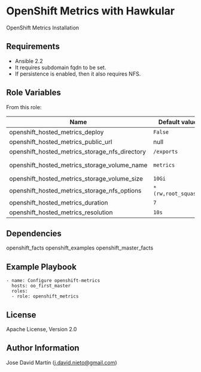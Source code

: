 OpenShift Metrics with Hawkular
====================

OpenShift Metrics Installation

Requirements
------------

* Ansible 2.2
* It requires subdomain fqdn to be set.
* If persistence is enabled, then it also requires NFS.

Role Variables
--------------

From this role:

| Name                                            | Default value         |                                                             |
|-------------------------------------------------|-----------------------|-------------------------------------------------------------|
| openshift_hosted_metrics_deploy                 | `False`               | If metrics should be deployed                               |
| openshift_hosted_metrics_public_url             | null                  | Hawkular metrics public url                                 |
| openshift_hosted_metrics_storage_nfs_directory  | `/exports`            | Root export directory.                                      |
| openshift_hosted_metrics_storage_volume_name    | `metrics`             | Metrics volume within openshift_hosted_metrics_volume_dir   |
| openshift_hosted_metrics_storage_volume_size    | `10Gi`                | Metrics volume size                                         |
| openshift_hosted_metrics_storage_nfs_options    | `*(rw,root_squash)`   | NFS options for configured exports.                         |
| openshift_hosted_metrics_duration               | `7`                   | Metrics query duration                                      |
| openshift_hosted_metrics_resolution             | `10s`                 | Metrics resolution                                          |


Dependencies
------------
openshift_facts
openshift_examples
openshift_master_facts

Example Playbook
----------------

```
- name: Configure openshift-metrics
  hosts: oo_first_master
  roles:
  - role: openshift_metrics
```

License
-------

Apache License, Version 2.0

Author Information
------------------

Jose David Martín (j.david.nieto@gmail.com)
